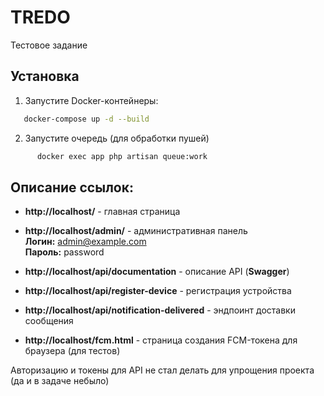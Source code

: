 # TREDO
Тестовое задание

## Установка

1. Запустите Docker-контейнеры:
```bash
   docker-compose up -d --build
```
2. Запустите очередь (для обработки пушей)
```bash
      docker exec app php artisan queue:work
```
## Описание ссылок:

- **http://localhost/** - главная страница

- **http://localhost/admin/** - административная панель<br>
  **Логин:** admin@example.com<br>
  **Пароль:** password

- **http://localhost/api/documentation** - описание API (**Swagger**)

- **http://localhost/api/register-device** - регистрация устройства

- **http://localhost/api/notification-delivered** - эндпоинт доставки сообщения

- **http://localhost/fcm.html** - страница создания FCM-токена для браузера  (для тестов)

Авторизацию и токены для API не стал делать для упрощения проекта (да и в задаче небыло)
